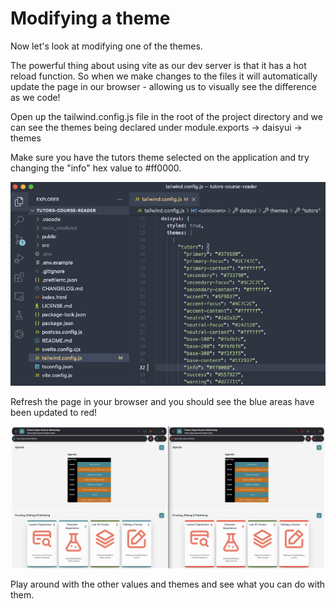 # Modifying a theme

Now let's look at modifying one of the themes.

The powerful thing about using vite as our dev server is that it has a hot reload function. So when we make changes to the files it will automatically update the page in our browser - allowing us to visually see the difference as we code!

Open up the tailwind.config.js file in the root of the project directory and we can see the themes being declared under module.exports -> daisyui -> themes

Make sure you have the tutors theme selected on the application and try changing the "info" hex value to #ff0000.

![](img/changeinfo.png)

Refresh the page in your browser and you should see the blue areas have been updated to red!

![](img/bluetored.png)

Play around with the other values and themes and see what you can do with them.